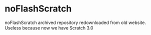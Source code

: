 # noFlashScratch
noFlashScratch archived repository redownloaded from old website. Useless because now we have Scratch 3.0
